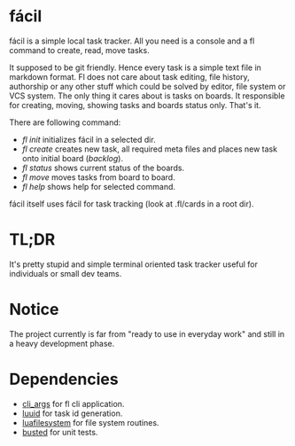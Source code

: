 # fácil

fácil is a simple local task tracker. All you need is a console
and a fl command to create, read, move tasks.

It supposed to be git friendly. Hence every task is a simple text file
in markdown format. Fl does not care about task editing, file history,
authorship or any other stuff which could be solved by editor, file system
or VCS system. The only thing it cares about is tasks on boards. It responsible
for creating, moving, showing tasks and boards status only. That's it.

There are following command:

* *fl init* initializes fácil in a selected dir.
* *fl create* creates new task, all required meta files and places new task
  onto initial board (*backlog*).
* *fl status* shows current status of the boards.
* *fl move* moves tasks from board to board.
* *fl help* shows help for selected command.

fácil itself uses fácil for task tracking (look at .fl/cards in a root dir).

# TL;DR

It's pretty stupid and simple terminal oriented task tracker useful
for individuals or small dev teams.

# Notice

The project currently is far from "ready to use in everyday work"
and still in a heavy development phase.

# Dependencies

* [cli_args](https://github.com/amireh/lua_cliargs) for fl cli application.
* [luuid](http://www.tecgraf.puc-rio.br/~lhf/ftp/lua/#luuid) for task id generation.
* [luafilesystem](http://keplerproject.github.io/luafilesystem/) for file system routines.
* [busted](http://olivinelabs.com/busted/) for unit tests.
